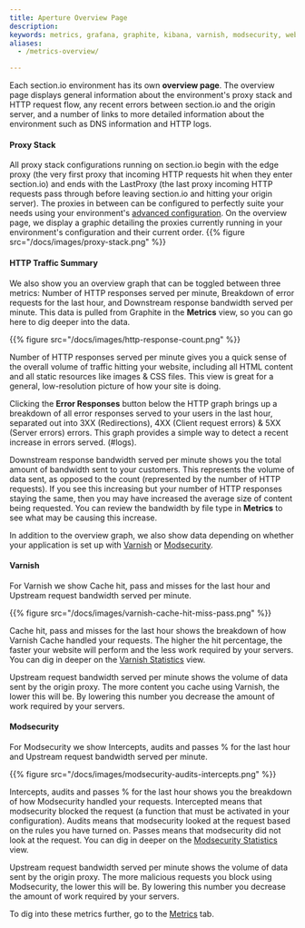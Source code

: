 ```yaml
---
title: Aperture Overview Page
description:
keywords: metrics, grafana, graphite, kibana, varnish, modsecurity, website performance, website security, content delivery network, CDN
aliases:
  - /metrics-overview/

---
```


Each section.io environment has its own **overview page**. The overview page displays general information about the environment's proxy stack and HTTP request flow, any recent errors between section.io and the origin server, and a number of links to more detailed information about the environment such as DNS information and HTTP logs.
#### Proxy Stack

All proxy stack configurations running on section.io begin with the edge proxy (the very first proxy that incoming HTTP requests hit when they enter section.io) and ends with the LastProxy (the last proxy incoming HTTP requests pass through before leaving section.io and hitting your origin server). The proxies in between can be configured to perfectly suite your needs using your environment's [advanced configuration](/docs/topic-guides/advanced-config/). On the overview page, we display a graphic detailing the proxies currently running in your environment's configuration and their current order.
{{% figure src="/docs/images/proxy-stack.png" %}}

#### HTTP Traffic Summary

We also show you an overview graph that can be toggled between three metrics: Number of HTTP responses served per minute, Breakdown of error requests for the last hour, and Downstream response bandwidth served per minute. This data is pulled from Graphite in the **Metrics** view, so you can go here to dig deeper into the data.

{{% figure src="/docs/images/http-response-count.png" %}}

Number of HTTP responses served per minute gives you a quick sense of the overall volume of traffic hitting your website, including all HTML content and all static resources like images & CSS files. This view is great for a general, low-resolution picture of how your site is doing.  

Clicking the **Error Responses** button below the HTTP graph brings up a breakdown of all error responses served to your users in the last hour, separated out into 3XX (Redirections), 4XX (Client request errors) & 5XX (Server errors) errors. This graph provides a simple way to detect a recent increase in errors served. (#logs).

Downstream response bandwidth served per minute shows you the total amount of bandwidth sent to your customers. This represents the volume of data sent, as opposed to the count (represented by the number of HTTP requests). If you see this increasing but your number of HTTP responses staying the same, then you may have increased the average size of content being requested. You can review the bandwidth by file type in **Metrics** to see what may be causing this increase.

In addition to the overview graph, we also show data depending on whether your application is set up with [Varnish](#varnish) or [Modsecurity](#modsecurity).

#### Varnish

For Varnish we show Cache hit, pass and misses for the last hour and Upstream request bandwidth served per minute.

{{% figure src="/docs/images/varnish-cache-hit-miss-pass.png" %}}

Cache hit, pass and misses for the last hour shows the breakdown of how Varnish Cache handled your requests.  The higher the hit percentage, the faster your website will perform and the less work required by your servers. You can dig in deeper on the [Varnish Statistics](#varnish-statistics) view.


Upstream request bandwidth served per minute shows the volume of data sent by the origin proxy. The more content you cache using Varnish, the lower this will be. By lowering this number you decrease the amount of work required by your servers.  

#### Modsecurity

For Modsecurity we show Intercepts, audits and passes % for the last hour and Upstream request bandwidth served per minute.

{{% figure src="/docs/images/modsecurity-audits-intercepts.png" %}}

Intercepts, audits and passes % for the last hour shows you the breakdown of how Modsecurity handled your requests. Intercepted means that modsecurity blocked the request (a function that must be activated in your configuration). Audits means that modsecurity looked at the request based on the rules you have turned on. Passes means that modsecurity did not look at the request. You can dig in deeper on the [Modsecurity Statistics](#modsecurity-statistics) view.

Upstream request bandwidth served per minute shows the volume of data sent by the origin proxy. The more malicious requests you block using Modsecurity, the lower this will be. By lowering this number you decrease the amount of work required by your servers.

To dig into these metrics further, go to the [Metrics](#metrics) tab.
